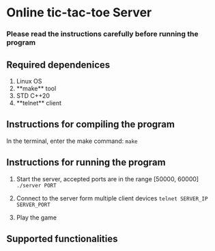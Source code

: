 # Online tic-tac-toe Server 

### Please read the instructions carefully before running the program

## Required dependenices

<ol>
    <li>Linux OS</li>
    <li>**make** tool</li>
    <li>STD C++20</li>
    <li>**telnet** client</li>
</ol>

## Instructions for compiling the program

In the terminal, enter the make command:
```make```

## Instructions for running the program

1. Start the server, accepted ports are in the range [50000, 60000]
```./server PORT```

2. Connect to the server form multiple client devices
```telnet SERVER_IP SERVER_PORT```

3. Play the game

## Supported functionalities
